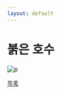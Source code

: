 ```yaml
---
layout: default
---
```

# 붉은 호수

![p](./pond.png)

<div class="pagination">
  <a href="{{ '/List/Doodles/doodles.html' | relative_url }}" class="prev-button">목록</a>
</div>